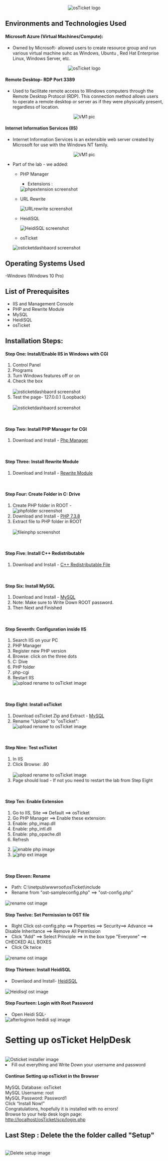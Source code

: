 <p align="center">
<img src="https://i.imgur.com/Clzj7Xs.png" alt="osTicket logo"/>
</p>
<h2>Environments and Technologies Used</h2>


<h4>Microsoft Azure (Virtual Machines/Compute):</h4>

- Owned by Microsoft- allowed users to create resource group and run various virtual machine suhc as Windows, Ubuntu , Red Hat Enterprise Linux, Windows Server, etc.
<p align="center">
<img src="images/azure.png" alt="osTicket logo"/>
</p>

<h4>Remote Desktop- RDP Port 3389 </h4>

- <p> Used to facilitate remote access to Windows computers through the Remote Desktop Protocol (RDP). This connection method allows users to operate a remote desktop or server as if they were physically present, regardless of location. </p>

<p align="center">
<img src="images/VM1.png" alt="VM1 pic"/>
</p>

 <h4>Internet Information Services (IIS) </h4>

- Internet Information Services is an extensible web server created by Microsoft for use with the Windows NT family.
<p align="center">
<img src="images/VM1.png" alt="VM1 pic"/>
</p>

- Part of the lab - we added:
    - PHP Manager
        - Extensions :
        <img src="images/phpextensions.png" alt="phpextension screenshot"/>

    - URL Rewrite
        
        <img src="images/URLRewrite.png" alt="URLrewrite screenshot"/>

    - HeidiSQL
        
         <img src="images/HeidiSQL.png" alt="HeidiSQL screenshot"/>

    - osTicket

     <img src="images/osticketdashbaord.png" alt="osticketdashbaord screenshot"/>
        

    

<h2>Operating Systems Used </h2>

-Windows (Windows 10 Pro)

<h2>List of Prerequisites</h2>

- IIS and Management Console
- PHP and Rewrite Module
- MySQL
- HeidiSQL
- osTicket


## Installation Steps:

<h4>Step One: Install/Enable IIS in Windows with CGI</h4>
<ol>
    <li>Control Panel</li>
    <li>Programs</li>
    <li>Turn Windows features off or on</li>
    <li>Check the box</li> <br>
    <img src="images/step_one.png" alt="osticketdashbaord screenshot"/>
    <li>Test the page- 127.0.0.1  (Loopback)</li>
    <br>
     <img src="images/loopback.png" alt="osticketdashbaord screenshot"/>

</ol>
<br>
<h4>Step Two: Install PHP Manager for CGI</h4>
<ol>
    <li>Download and Install - <a href="https://drive.google.com/file/d/1RHsNd4eWIOwaNpj3JW4vzzmzNUH86wY_/view" target="_blank">Php Manager</a> </li>
</ol>

<br>
<h4>Step Three: Install Rewrite Module</h4>
<ol>
    <li>Download and Install - <a href="https://drive.google.com/file/d/1tIK9GZBKj1JyUP87eewxgdNqn9pZmVmY/view" target="_blank">Rewrite Module</a> </li>
</ol>

<br>
<h4>Step Four: Create Folder in C: Drive</h4>
<ol>
    <li>Create PHP folder in ROOT -   
     <br>
     <img src="images/PHPfolder.png" alt="phpfolder screenshot"/> </li>
    <li>Download and Install - <a href="https://drive.google.com/file/d/1snNMtLdCOpMtkCyD4mvl9yOOmvVIp9fP/view" target="_blank">PHP 7.3.8 </a></li>
    <li>Extract file to PHP folder in ROOT</li>
    <br>
     <img src="images/file_in_php.png" alt="fileinphp screenshot"/> </li>
</ol>

<br>
<h4>Step Five: Install C++ Redistributable</h4>
<ol>
    <li>Download and Install  - <a href="https://drive.google.com/file/d/1s1OsGF3-ioO0_9LYizPRiVuIkb3lFJgH/view" target="_blank">C++ Redistributable File </a> </li>
</ol>
<br>
<h4>Step Six: Install MySQL </h4>
<ol>
    <li>Download and Install  - <a href="https://drive.google.com/file/d/1_OWh9p7VQLcrB0q_V7qT8yHl0xo5gv7z/view" target="_blank">MySQL </a> </li>
    <li>Note: Make sure to Write Down ROOT password.</li>
     <li>Then Next and Finished</li>
</ol>

<br>
<h4>Step Seventh: Configuration inside IIS </h4>
<ol>
    <li>Search IIS on your PC </li>
    <li>PHP Manager</li>
    <li>Register new PHP version
        <li>Browse: click on the three dots</li></li>
        <li>C: Dive</li>
        <li>PHP folder</li>
        <li>php-cgi</li>
        <li>Restart IIS 
         <br>
        <img src="images/IIS Restart.png" alt="upload rename to osTicket image"/></li>
        </li>
</ol>
<br>
<h4>Step Eight: Install osTicket </h4>
<ol>
    <li>Download osTicket Zip and Extract - <a href="https://drive.google.com/drive/folders/1APMfNyfNzcxZC6EzdaNfdZsUwxWYChf6" target="_blank">MySQL </a></li>
    <li>Rename "Upload" to "osTicket":  <br>
     <img src="images/rename_upload_to_osTicket.png" alt="upload rename to osTicket image"/></li>
</ol>

<br>
<h4>Step Nine: Test osTicket </h4>
<ol>
    <li>In IIS</li>
    <li>Click Browse: .80 </li>
      <br>
        <img src="images/clickbrowse80.png" alt="upload rename to osTicket image"/></li>
   <li>Page should load - If not you need to restart the lab  from Step Eight </li>
   
</ol>
<br>
<h4>Step Ten: Enable Extension</h4>
<ol>
    <li>Go to IIS, Site ==> Default ==> osTicket </li>
    <li>Go PHP Manager  ==> Enable these extension:
    <li>Enable: php_imap.dll</li>
    <li>Enable: php_intl.dll</li>
    <li>Enable: php_opache.dll</li>
    </li>
    <li>Refresh </li>

</ol>

 2. <img src="images/enable_php.png" alt="enable php image"/></li>
 3.  <img src="images/phpextensions.png" alt="php ext image"/></li>

<br>
<h4>Step Eleven: Rename</h4>
    <li>Path: C:\inetpub\wwwroot\osTicket\include</li>
    <li> Rename from "ost-sampleconfig.php" ==> "ost-config.php" </li>
 <br>
  <img src="images/ost_rename.png" alt="rename ost image"/></li>

  <br>
<h4>Step Twelve: Set Permission to OST file</h4>
    <li>Right Click ost-config.php ==> Properties ==> Security==> Advance ==> Disable Inheritance ==> Remove All Permission </li>
    <li>Click "Add" ==> Select Principle ==> in the box type "Everyone" ==> CHECKED ALL BOXES</li>
    <li>Click Ok twice</li>
 <br>
  <img src="images/ost_rename.png" alt="rename ost image"/></li>

<h4>Step Thirteen: Install HeidiSQL</h4>
    <li>Downlaod and Install- <a href="https://www.google.com/url?q=https://www.heidisql.com/installers/HeidiSQL_12.3.0.6589_Setup.exe&sa=D&source=docs&ust=1710254958363001&usg=AOvVaw0ZYb-ytx6_a5F03O0sjh9U" target="_blank">HeidiSQL </a> </li>
 
 <br>
  <img src="images/HeidiSQL.png" alt="Heidisql ost image"/></li>


<h4>Step Fourteen: Login with Root Password</h4>
    <li>Open Heidi SQL-
 <br>
  <img src="images/afterloginheidi.png" alt="afterloginon hedidi sql  image"/></li>


# Setting up osTicket HelpDesk

 <br>
  <img src="images/osTicketinstaller.jpg" alt="Osticket installer image"/></li>
    <li>Fill out everything and Write Down your username and password</li>

<h4>Continue Setting up osTicket in the Browser</h4>
<p>
    MySQL Database: osTicket<br>
    MySQL Username: root<br>
    MySQL Password: Password1<br>
    Click “Install Now!”<br>
    Congratulations, hopefully it is installed with no errors!<br>
    Browse to your help desk login page: <a href="http://localhost/osTicket/scp/login.php" target="_blank">http://localhost/osTicket/scp/login.php</a>
</p>



## Last Step : Delete the the folder called "Setup"

<br>
  <img src="images/delete_setup_folder.png" alt="Delete setup image"/></li>